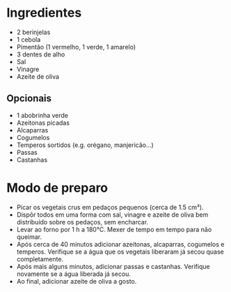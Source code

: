Ingredientes
============

- 2 berinjelas
- 1 cebola
- Pimentão (1 vermelho, 1 verde, 1 amarelo)
- 3 dentes de alho
- Sal
- Vinagre
- Azeite de oliva

Opcionais
---------

- 1 abobrinha verde
- Azeitonas picadas
- Alcaparras
- Cogumelos
- Temperos sortidos (e.g. orégano, manjericão...)
- Passas
- Castanhas

Modo de preparo
===============

- Picar os vegetais crus em pedaços pequenos (cerca de 1.5 cm³).
- Dispôr todos em uma forma com sal, vinagre e azeite de oliva bem distribuído
  sobre os pedaços, sem encharcar.
- Levar ao forno por 1 h a 180°C. Mexer de tempo em tempo para não queimar.
- Após cerca de 40 minutos adicionar azeitonas, alcaparras, cogumelos e
  temperos.  Verifique se a água que os vegetais liberaram já secou quase
  completamente.
- Após mais alguns minutos, adicionar passas e castanhas. Verifique novamente
  se a água liberada já secou.
- Ao final, adicionar azeite de oliva a gosto.
